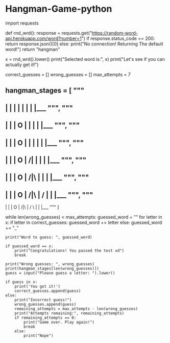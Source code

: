 # Hangman-Game-python
import requests

def rnd_wrd():
    response = requests.get("https://random-word-api.herokuapp.com/word?number=1")
    if response.status_code == 200:
        return response.json()[0]
    else:
        print("No connection! Returning The default word!")
        return "hangman"


x = rnd_wrd().lower()
print("Selected word is:", x)
print("Let's see if you can actually get it!")

correct_guesses = []
wrong_guesses = []
max_attempts = 7

hangman_stages = [
    """
------
|    |
|
|
|
|
|
|___
""",
    """
------
|    |
|    O
|
|
|
|
|___
""",
    """
------
|    |
|    O
|    |
|
|
|
|___
""",
    """
------
|    |
|    O
|   /|
|
|
|
|___
""",
    """
------
|    |
|    O
|   /|\\
|
|
|
|___
""",
    """
------
|    |
|    O
|   /|\\
|   /
|
|
|___
""",
    """
------
|    |
|    O
|   /|\\
|   / \\
|
|
|___
"""
]

while len(wrong_guesses) < max_attempts:
    guessed_word = ""
    for letter in x:
        if letter in correct_guesses:
            guessed_word += letter
        else:
            guessed_word += "_"

    print("Word to guess: ", guessed_word)

    if guessed_word == x:
        print("Congratulations! You passed the test xd")
        break

    print("Wrong guesses: ", wrong_guesses)
    print(hangman_stages[len(wrong_guesses)])
    guess = input("Please guess a letter: ").lower()

    if guess in x:
        print('You got it!')
        correct_guesses.append(guess)
    else:
        print("Incorrect guess!")
        wrong_guesses.append(guess)
        remaining_attempts = max_attempts - len(wrong_guesses)
        print("Attempts remaining:", remaining_attempts)
        if remaining_attempts == 0:
            print("Game over. Play again!")
            break
        else:
            print("Nope")

